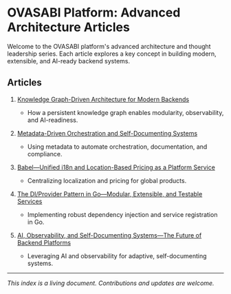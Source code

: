# OVASABI Platform: Advanced Architecture Articles

Welcome to the OVASABI platform's advanced architecture and thought leadership series. Each article explores a key concept in building modern, extensible, and AI-ready backend systems.

## Articles

1. [Knowledge Graph-Driven Architecture for Modern Backends](01_knowledge_graph_architecture.md)
   - How a persistent knowledge graph enables modularity, observability, and AI-readiness.

2. [Metadata-Driven Orchestration and Self-Documenting Systems](02_metadata_driven_orchestration.md)
   - Using metadata to automate orchestration, documentation, and compliance.

3. [Babel—Unified i18n and Location-Based Pricing as a Platform Service](03_babel_unified_i18n_pricing.md)
   - Centralizing localization and pricing for global products.

4. [The DI/Provider Pattern in Go—Modular, Extensible, and Testable Services](04_di_provider_pattern_go.md)
   - Implementing robust dependency injection and service registration in Go.

5. [AI, Observability, and Self-Documenting Systems—The Future of Backend Platforms](05_ai_observability_self_documenting.md)
   - Leveraging AI and observability for adaptive, self-documenting systems.

---

*This index is a living document. Contributions and updates are welcome.* 